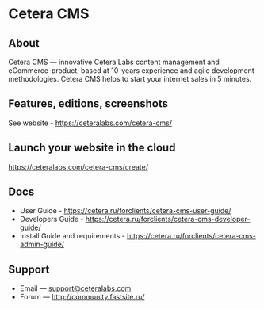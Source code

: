 # Cetera CMS
## About
Cetera CMS — innovative Cetera Labs content management and eCommerce-product, based at 10-years experience and agile development methodologies. Cetera CMS helps to start your internet sales in 5 minutes.
## Features, editions, screenshots
See website - https://ceteralabs.com/cetera-cms/
## Launch your website in the cloud
https://ceteralabs.com/cetera-cms/create/
## Docs
* User Guide - https://cetera.ru/forclients/cetera-cms-user-guide/
* Developers Guide - https://cetera.ru/forclients/cetera-cms-developer-guide/
* Install Guide and requirements - https://cetera.ru/forclients/cetera-cms-admin-guide/
## Support
* Email — support@ceteralabs.com
* Forum — http://community.fastsite.ru/
